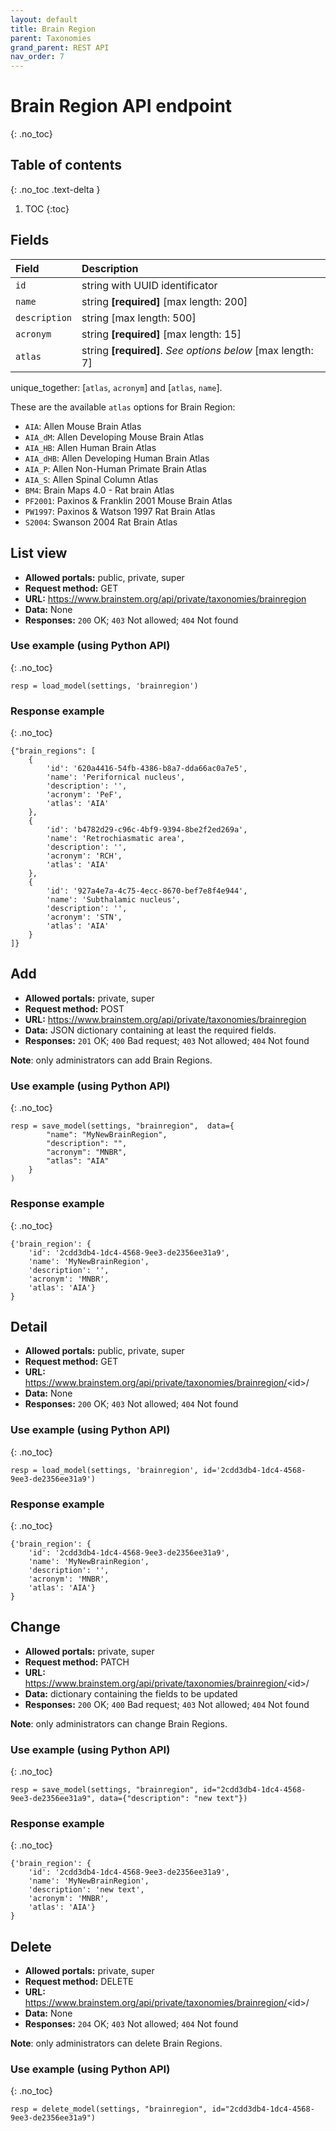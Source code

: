 ```yaml
---
layout: default
title: Brain Region
parent: Taxonomies
grand_parent: REST API
nav_order: 7
---
```


# Brain Region API endpoint
{: .no_toc}

## Table of contents
{: .no_toc .text-delta }

1. TOC
{:toc}

## Fields

| Field        | Description  |
|:-------------|:-------------|
| `id` | string with UUID identificator |
| `name` | string **[required]** [max length: 200]|
| `description` | string [max length: 500] |
| `acronym` | string **[required]** [max length: 15]|
| `atlas` | string **[required]**. *See options below* [max length: 7]|

unique_together: [`atlas`, `acronym`] and [`atlas`, `name`]. 

These are the available `atlas` options for Brain Region:
- `AIA`: Allen Mouse Brain Atlas
- `AIA_dM`: Allen Developing Mouse Brain Atlas
- `AIA_HB`: Allen Human Brain Atlas
- `AIA_dHB`: Allen Developing Human Brain Atlas
- `AIA_P`: Allen Non-Human Primate Brain Atlas
- `AIA_S`: Allen Spinal Column Atlas
- `BM4`: Brain Maps 4.0 - Rat brain Atlas
- `PF2001`: Paxinos & Franklin 2001 Mouse Brain Atlas
- `PW1997`: Paxinos & Watson 1997 Rat Brain Atlas
- `S2004`: Swanson 2004 Rat Brain Atlas


## List view
- **Allowed portals:** public, private, super
- **Request method:** GET
- **URL:** https://www.brainstem.org/api/private/taxonomies/brainregion
- **Data:** None
- **Responses:** `200` OK; `403` Not allowed; `404` Not found

### Use example (using Python API)
{: .no_toc}

```
resp = load_model(settings, 'brainregion')
```

### Response example
{: .no_toc}

```
{"brain_regions": [
    {
        'id': '620a4416-54fb-4386-b8a7-dda66ac0a7e5',
        'name': 'Perifornical nucleus',
        'description': '',
        'acronym': 'PeF',
        'atlas': 'AIA'
    },
    {
        'id': 'b4782d29-c96c-4bf9-9394-8be2f2ed269a',
        'name': 'Retrochiasmatic area',
        'description': '',
        'acronym': 'RCH',
        'atlas': 'AIA'
    },
    {
        'id': '927a4e7a-4c75-4ecc-8670-bef7e8f4e944',
        'name': 'Subthalamic nucleus',
        'description': '',
        'acronym': 'STN',
        'atlas': 'AIA'
    }
]}
```


## Add
- **Allowed portals:** private, super
- **Request method:** POST
- **URL:** https://www.brainstem.org/api/private/taxonomies/brainregion
- **Data:** JSON dictionary containing at least the required fields.
- **Responses:** `201` OK; `400` Bad request; `403` Not allowed; `404` Not found

**Note**: only administrators can add Brain Regions.

### Use example (using Python API)
{: .no_toc}

```
resp = save_model(settings, "brainregion",  data={
        "name": "MyNewBrainRegion",
        "description": "",
        "acronym": "MNBR",
        "atlas": "AIA"
    }
)
```

### Response example
{: .no_toc}

```
{'brain_region': {
    'id': '2cdd3db4-1dc4-4568-9ee3-de2356ee31a9',
    'name': 'MyNewBrainRegion',
    'description': '',
    'acronym': 'MNBR',
    'atlas': 'AIA'}
}
```



## Detail
- **Allowed portals:** public, private, super
- **Request method:** GET
- **URL:** https://www.brainstem.org/api/private/taxonomies/brainregion/<id\>/
- **Data:** None
- **Responses:** `200` OK; `403` Not allowed; `404` Not found

### Use example (using Python API)
{: .no_toc}

```
resp = load_model(settings, 'brainregion', id='2cdd3db4-1dc4-4568-9ee3-de2356ee31a9')
```

### Response example
{: .no_toc}

```
{'brain_region': {
    'id': '2cdd3db4-1dc4-4568-9ee3-de2356ee31a9',
    'name': 'MyNewBrainRegion',
    'description': '',
    'acronym': 'MNBR',
    'atlas': 'AIA'}
}
```


## Change
- **Allowed portals:** private, super
- **Request method:** PATCH
- **URL:** https://www.brainstem.org/api/private/taxonomies/brainregion/<id\>/
- **Data:** dictionary containing the fields to be updated
- **Responses:** `200` OK; `400` Bad request; `403` Not allowed; `404` Not found

**Note**: only administrators can change Brain Regions.

### Use example (using Python API)
{: .no_toc}

```
resp = save_model(settings, "brainregion", id="2cdd3db4-1dc4-4568-9ee3-de2356ee31a9", data={"description": "new text"})
```

### Response example
{: .no_toc}

```
{'brain_region': {
    'id': '2cdd3db4-1dc4-4568-9ee3-de2356ee31a9',
    'name': 'MyNewBrainRegion',
    'description': 'new text',
    'acronym': 'MNBR',
    'atlas': 'AIA'}
}
```


## Delete
- **Allowed portals:** private, super
- **Request method:** DELETE
- **URL:** https://www.brainstem.org/api/private/taxonomies/brainregion/<id\>/
- **Data:** None
- **Responses:** `204` OK; `403` Not allowed; `404` Not found

**Note**: only administrators can delete Brain Regions.

### Use example (using Python API)
{: .no_toc}

```
resp = delete_model(settings, "brainregion", id="2cdd3db4-1dc4-4568-9ee3-de2356ee31a9")
``` 
